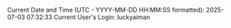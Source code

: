 Current Date and Time (UTC - YYYY-MM-DD HH:MM:SS formatted): 2025-07-03 07:32:33
Current User's Login: luckyaiman
